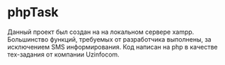 # phpTask

Данный проект был создан на на локальном сервере xampp. 
Большинство функций, требуемых от разработчика выполнены, за исключением SMS информирования.
Код написан на php в качестве тех-задания от компании Uzinfocom.
